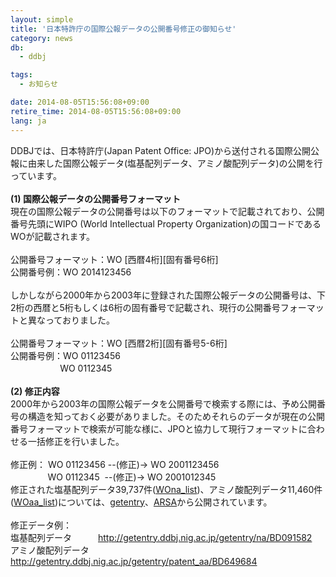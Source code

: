 ```yaml
---
layout: simple
title: '日本特許庁の国際公報データの公開番号修正の御知らせ'
category: news
db:
  - ddbj

tags:
  - お知らせ

date: 2014-08-05T15:56:08+09:00
retire_time: 2014-08-05T15:56:08+09:00
lang: ja
---
```


DDBJでは、日本特許庁(Japan Patent Office: JPO)から送付される国際公開公報に由来した国際公報データ(塩基配列データ、アミノ酸配列データ)の公開を行っています。<br><br><strong>(1) 国際公報データの公開番号フォーマット</strong><br>現在の国際公報データの公開番号は以下のフォーマットで記載されており、公開番号先頭にWIPO (World Intellectual Property Organization)の国コードであるWOが記載されます。<br><br>公開番号フォーマット：WO [西暦4桁][固有番号6桁]<br>公開番号例：WO 2014123456<br><br>しかしながら2000年から2003年に登録された国際公報データの公開番号は、下2桁の西暦と5桁もしくは6桁の固有番号で記載され、現行の公開番号フォーマットと異なっておりました。<br><br>公開番号フォーマット：WO [西暦2桁][固有番号5-6桁]<br>公開番号例：WO 01123456<br>　             　WO 0112345<br><br><strong>(2) 修正内容</strong><br>2000年から2003年の国際公報データを公開番号で検索する際には、予め公開番号の構造を知っておく必要がありました。そのためそれらのデータが現在の公開番号フォーマットで検索が可能な様に、JPOと協力して現行フォーマットに合わせる一括修正を行いました。<br><br>修正例： WO 01123456 --(修正)-&gt; WO 2001123456<br>        　　WO 0112345  --(修正)-&gt; WO 2001012345<br>修正された塩基配列データ39,737件(<a href="/wp-content/uploads/WOna_list.txt">WOna_list</a>)、アミノ酸配列データ11,460件(<a href="/wp-content/uploads/WOaa_list.txt">WOaa_list</a>)については、<a href="http://getentry.ddbj.nig.ac.jp/top-j.html" target="_blank">getentry</a>、<a href="http://ddbj.nig.ac.jp/arsa/quick_search?lang=ja" target="_blank">ARSA</a>から公開されています。<br><br>修正データ例：<br>塩基配列データ　　　<a href="http://getentry.ddbj.nig.ac.jp/getentry/na/BD091582">http://getentry.ddbj.nig.ac.jp/getentry/na/BD091582</a><br>アミノ酸配列データ　<a href="http://getentry.ddbj.nig.ac.jp/getentry/patent_aa/BD649684">http://getentry.ddbj.nig.ac.jp/getentry/patent_aa/BD649684</a><br>
